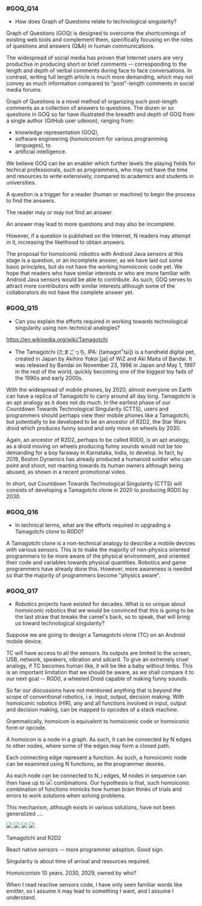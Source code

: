 ### #GOQ_Q14
- How does Graph of Questions relate to technological singularity?

Graph of Questions (GOQ) is designed to overcome the shortcomings of existing web tools and complement them, specifically focusing on the roles of questions and answers (Q&A) in human communications.

The widespread of social media has proven that Internet users are very productive in producing short or brief comments -- corresponding to the length and depth of verbal comments during face to face conversations. In contrast, writing full length article is much more demanding, which may not convey as much information compared to "post"-length comments in social media forums.

Graph of Questions is a novel method of organizing such post-length comments as a collection of answers to questions. The dozen or so questions in GOQ so far have illustrated the breadth and depth of GOQ from a single author (GitHub user udexon), ranging from: 
- knowledge representation (GOQ), 
- software engineering (homoiconism for various programming languages), to 
- artificial intelligence.

We believe GOQ can be an enabler which further levels the playing fields for techical professionals, such as programmers, who may not have the time and resources to write extensively, compared to academics and students in universities.

A question is a trigger for a reader (human or machine) to begin the process to find the answers.

The reader may or may not find an answer.

An answer may lead to more questions and may also be incomplete. 

However, if a question is published on the Internet, N readers may attempt in it, increasing the likelihood to obtain answers.

The proposal for homoiconic robotics with Android Java sensors at this stage is a question, or an incomplete answer, as we have laid out some basic principles, but do not have the working homoiconic code yet. We hope that readers who have similar interests or who are more familiar with Android Java sensors would be able to contribute. As such, GOQ serves to attract more contributors with similar interests although some of the collaborators do not have the complete answer yet.


### #GOQ_Q15
- Can you explain the efforts required in working towards technological singularity using non-technical analogies?

https://en.wikipedia.org/wiki/Tamagotchi

- The Tamagotchi (たまごっち, IPA: [tamaɡotꜜtɕi]) is a handheld digital pet, created in Japan by Akihiro Yokoi [ja] of WiZ and Aki Maita of Bandai. It was released by Bandai on November 23, 1996 in Japan and May 1, 1997 in the rest of the world, quickly becoming one of the biggest toy fads of the 1990s and early 2000s.

With the widespread of mobile phones, by 2020, almost everyone on Earth can have a replica of Tamagotchi to carry around all day long. Tamagotchi is an apt analogy as it does not do much. In the earliest phase of our Countdown Towards Technological Singularity (CTTS), users and programmers should perhaps view their mobile phones like a Tamagotchi, but potentially to be developed to be an ancestor of R2D2, the Star Wars droid which produces funny sound and only move on wheels by 2030.

Again, an ancestor of R2D2, perhaps to be called R0D0, is an apt analogy, as a droid moving on wheels producing funny sounds would not be too demanding for a boy faraway in Karnataka, India, to develop. In fact, by 2019, Boston Dynamics has already produced a humanoid soldier who can point and shoot, not reacting towards its human owners although being abused, as shown in a recent promotional video.

In short, out Countdown Towards Technological Singularity (CTTS) will consists of developing a Tamagotchi clone in 2020 to producing R0D0 by 2030.


### #GOQ_Q16
- In technical terms, what are the efforts required in upgrading a Tamagotchi clone to R0D0?

A Tamagotchi clone is a non-technical analogy to describe a mobile devices with various sensors. This is to make the majority of non-physics oriented programmers to be more aware of the physical environment, and oriented their code and variables towards physical quantities. Robotics and game programmers have already done this. However, more awareness is needed so that the majority of programmers become "physics aware".


### #GOQ_Q17
- Robotics projects have existed for decades. What is so unique about homoiconic robotics that we would be convinced that this is going to be the last straw that breaks the camel's back, so to speak, that will bring us toward technological singularity?

Suppose we are going to design a Tamagotchi clone (TC) on an Android mobile device. 

TC will have access to all the sensors. Its outputs are limited to the screen, USB, network, speakers, vibration and sdcard. To give an extremely cruel analogy, if TC becomes human like, it will be like a baby without limbs. This is an important limitation that we should be aware, as we shall compare it to our next goal -- R0D0, a wheeled Droid capable of making funny sounds.

So far our discussions have not mentioned anything that is beyond the scope of conventional robotics, i.e. input, output, decision making. With homoiconic robotics (HIR), any and all functions involved in input, output and decision making, can be mapped to opcodes of a stack machine. 


Grammatically, homoicon is equivalent to homoiconic code or homoiconic form or opcode.

A homoicon is a node in a graph. As such, it can be connected by N edges to other nodes, where some of the edges may form a closed path.

Each connecting edge represent a function. As such, a homoiconic node can be examined using N functions, as the programmer desires. 

As each node can be connected to N_i edges, M nodes in sequence can then have up to <img src="https://render.githubusercontent.com/render/math?math=N_0 N_1  ... N_{M-1}"> combinations. Our hypothesis is that, such homoiconic combination of functions mimicks how human brain thinks of trials and errors to work solutions when solving problems. 

This mechanism, although exists in various solutions, have not been generalized ....

<img src="https://render.githubusercontent.com/render/math?math=e^{i \pi} = -1">

<img src="https://render.githubusercontent.com/render/math?math={\Pi}^{M}_{i} N_i">

<img src="https://render.githubusercontent.com/render/math?math={\Pi}^{M}_{i} N_0 \dot N_1 \dot ... N_i">

<img src="https://render.githubusercontent.com/render/math?math=N_0 N_1  ... N_{M-1}">

Tamagotchi and R2D2

React native sensors -- more programmer adoption. Good sign.



Singularity is about time of arrival and resources required.

Homoiconism 10 years. 2030, 2029, owned by who?

When I read reactive sensors code, I have only seen familiar words like emitter, so I assume it may lead to something I want, and I assume I understand.
